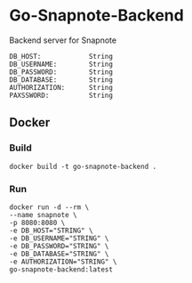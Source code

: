 # Go-Snapnote-Backend

Backend server for Snapnote

```
DB_HOST:            String
DB_USERNAME:        String
DB_PASSWORD:        String
DB_DATABASE:        String
AUTHORIZATION:      String
PAXSSWORD:          String
```

## Docker

### Build
```
docker build -t go-snapnote-backend .
```

### Run
```
docker run -d --rm \
--name snapnote \
-p 8080:8080 \
-e DB_HOST="STRING" \
-e DB_USERNAME="STRING" \
-e DB_PASSWORD="STRING" \
-e DB_DATABASE="STRING" \
-e AUTHORIZATION="STRING" \
go-snapnote-backend:latest
```
